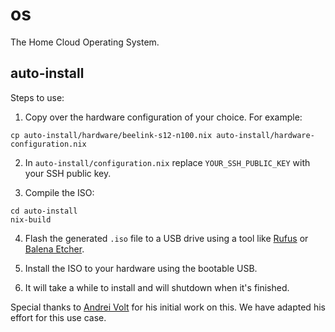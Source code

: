 # os

The Home Cloud Operating System.

## auto-install

Steps to use:

1. Copy over the hardware configuration of your choice. For example:

```shell
cp auto-install/hardware/beelink-s12-n100.nix auto-install/hardware-configuration.nix
```

2. In `auto-install/configuration.nix` replace `YOUR_SSH_PUBLIC_KEY` with your SSH public key.

3. Compile the ISO:

```shell
cd auto-install
nix-build
```

4. Flash the generated `.iso` file to a USB drive using a tool like [Rufus](https://rufus.ie/en/) or [Balena Etcher](https://etcher.balena.io/).

5. Install the ISO to your hardware using the bootable USB.

6. It will take a while to install and will shutdown when it's finished.


Special thanks to [Andrei Volt](https://gitlab.com/andreivolt/nixos-auto-install) for his initial work on this. We have adapted his effort for this use case.
